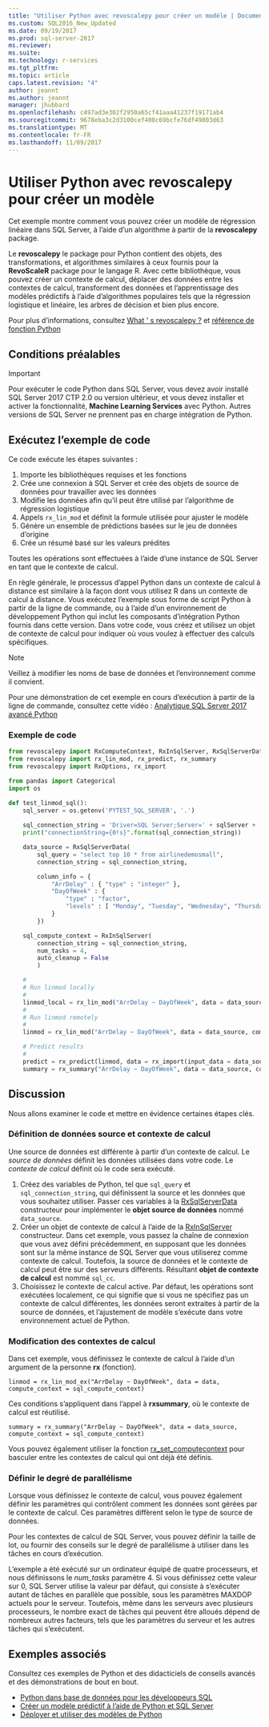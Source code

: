 ```yaml
---
title: "Utiliser Python avec revoscalepy pour créer un modèle | Documents Microsoft"
ms.custom: SQL2016_New_Updated
ms.date: 09/19/2017
ms.prod: sql-server-2017
ms.reviewer: 
ms.suite: 
ms.technology: r-services
ms.tgt_pltfrm: 
ms.topic: article
caps.latest.revision: "4"
author: jeannt
ms.author: jeannt
manager: jhubbard
ms.openlocfilehash: c497ad3e302f2950a65cf41aaa41237f19171ab4
ms.sourcegitcommit: 9678eba3c2d3100cef408c69bcfe76df49803d63
ms.translationtype: MT
ms.contentlocale: fr-FR
ms.lasthandoff: 11/09/2017
---
```

# <a name="use-python-with-revoscalepy-to-create-a-model"></a>Utiliser Python avec revoscalepy pour créer un modèle

Cet exemple montre comment vous pouvez créer un modèle de régression linéaire dans SQL Server, à l’aide d’un algorithme à partir de la **revoscalepy** package.

Le **revoscalepy** le package pour Python contient des objets, des transformations, et algorithmes similaires à ceux fournis pour la **RevoScaleR** package pour le langage R. Avec cette bibliothèque, vous pouvez créer un contexte de calcul, déplacer des données entre les contextes de calcul, transforment des données et l’apprentissage des modèles prédictifs à l’aide d’algorithmes populaires tels que la régression logistique et linéaire, les arbres de décision et bien plus encore.

Pour plus d’informations, consultez [What ' s revoscalepy ?](../python/what-is-revoscalepy.md) et [référence de fonction Python](https://docs.microsoft.com/r-server/python-reference/introducing-python-package-reference)

## <a name="prerequisites"></a>Conditions préalables

> [!IMPORTANT]
> Pour exécuter le code Python dans SQL Server, vous devez avoir installé SQL Server 2017 CTP 2.0 ou version ultérieur, et vous devez installer et activer la fonctionnalité, **Machine Learning Services** avec Python. Autres versions de SQL Server ne prennent pas en charge intégration de Python.

## <a name="run-the-sample-code"></a>Exécutez l’exemple de code

Ce code exécute les étapes suivantes :

1. Importe les bibliothèques requises et les fonctions
2. Crée une connexion à SQL Server et crée des objets de source de données pour travailler avec les données
3. Modifie les données afin qu’il peut être utilisé par l’algorithme de régression logistique
4. Appels `rx_lin_mod` et définit la formule utilisée pour ajuster le modèle
5. Génère un ensemble de prédictions basées sur le jeu de données d’origine
6. Crée un résumé basé sur les valeurs prédites

Toutes les opérations sont effectuées à l’aide d’une instance de SQL Server en tant que le contexte de calcul.

En règle générale, le processus d’appel Python dans un contexte de calcul à distance est similaire à la façon dont vous utilisez R dans un contexte de calcul à distance. Vous exécutez l’exemple sous forme de script Python à partir de la ligne de commande, ou à l’aide d’un environnement de développement Python qui inclut les composants d’intégration Python fournis dans cette version. Dans votre code, vous créez et utilisez un objet de contexte de calcul pour indiquer où vous voulez à effectuer des calculs spécifiques.

> [!NOTE]
> Veillez à modifier les noms de base de données et l’environnement comme il convient.
> 
> Pour une démonstration de cet exemple en cours d’exécution à partir de la ligne de commande, consultez cette vidéo : [Analytique SQL Server 2017 avancé Python](https://www.youtube.com/watch?v=FcoY795jTcc)


### <a name="sample-code"></a>Exemple de code

```python
from revoscalepy import RxComputeContext, RxInSqlServer, RxSqlServerData
from revoscalepy import rx_lin_mod, rx_predict, rx_summary
from revoscalepy import RxOptions, rx_import

from pandas import Categorical
import os

def test_linmod_sql():
    sql_server = os.getenv('PYTEST_SQL_SERVER', '.')
    
    sql_connection_string = 'Driver=SQL Server;Server=' + sqlServer + ';Database=PyTestDb;Trusted_Connection=True;'
    print("connectionString={0!s}".format(sql_connection_string))

    data_source = RxSqlServerData(
        sql_query = "select top 10 * from airlinedemosmall",
        connection_string = sql_connection_string,

        column_info = {
            "ArrDelay" : { "type" : "integer" },
            "DayOfWeek" : {
                "type" : "factor",
                "levels" : [ "Monday", "Tuesday", "Wednesday", "Thursday", "Friday", "Saturday", "Sunday" ]
            }
        })

    sql_compute_context = RxInSqlServer(
        connection_string = sql_connection_string,
        num_tasks = 4,
        auto_cleanup = False
        )

    #
    # Run linmod locally
    #
    linmod_local = rx_lin_mod("ArrDelay ~ DayOfWeek", data = data_source)
    #
    # Run linmod remotely
    #
    linmod = rx_lin_mod("ArrDelay ~ DayOfWeek", data = data_source, compute_context = sql_compute_context)

    # Predict results
    # 
    predict = rx_predict(linmod, data = rx_import(input_data = data_source))
    summary = rx_summary("ArrDelay ~ DayOfWeek", data = data_source, compute_context = sql_compute_context)
```

## <a name="discussion"></a>Discussion

Nous allons examiner le code et mettre en évidence certaines étapes clés.

### <a name="defining-a-data-source-and-compute-context"></a>Définition de données source et contexte de calcul

Une source de données est différente à partir d’un contexte de calcul. Le _source de données_ définit les données utilisées dans votre code. Le _contexte de calcul_ définit où le code sera exécuté.

1. Créez des variables de Python, tel que `sql_query` et `sql_connection_string`, qui définissent la source et les données que vous souhaitez utiliser. Passer ces variables à la [RxSqlServerData](https://docs.microsoft.com/r-server/python-reference/revoscalepy/rxsqlserverdata) constructeur pour implémenter le **objet source de données** nommé `data_source`.
2. Créer un objet de contexte de calcul à l’aide de la [RxInSqlServer](https://docs.microsoft.com/r-server/python-reference/revoscalepy/rxinsqlserverdata) constructeur. Dans cet exemple, vous passez la chaîne de connexion que vous avez défini précédemment, en supposant que les données sont sur la même instance de SQL Server que vous utiliserez comme contexte de calcul. Toutefois, la source de données et le contexte de calcul peut être sur des serveurs différents. Résultant **objet de contexte de calcul** est nommé `sql_cc`.
3. Choisissez le contexte de calcul active. Par défaut, les opérations sont exécutées localement, ce qui signifie que si vous ne spécifiez pas un contexte de calcul différentes, les données seront extraites à partir de la source de données, et l’ajustement de modèle s’exécute dans votre environnement actuel de Python.

### <a name="changing-compute-contexts"></a>Modification des contextes de calcul

Dans cet exemple, vous définissez le contexte de calcul à l’aide d’un argument de la personne **rx** (fonction).
    
`linmod = rx_lin_mod_ex("ArrDelay ~ DayOfWeek", data = data, compute_context = sql_compute_context)`

Ces conditions s’appliquent dans l’appel à **rxsummary**, où le contexte de calcul est réutilisé.

`summary = rx_summary("ArrDelay ~ DayOfWeek", data = data_source, compute_context = sql_compute_context)`

Vous pouvez également utiliser la fonction [rx_set_computecontext](https://docs.microsoft.com/r-server/python-reference/revoscalepy/rx-set-compute-context) pour basculer entre les contextes de calcul qui ont déjà été définis.

### <a name="setting-the-degree-of-parallelism"></a>Définir le degré de parallélisme

Lorsque vous définissez le contexte de calcul, vous pouvez également définir les paramètres qui contrôlent comment les données sont gérées par le contexte de calcul. Ces paramètres diffèrent selon le type de source de données.

Pour les contextes de calcul de SQL Server, vous pouvez définir la taille de lot, ou fournir des conseils sur le degré de parallélisme à utiliser dans les tâches en cours d’exécution.

L’exemple a été exécuté sur un ordinateur équipé de quatre processeurs, et nous définissons le *num_tasks* paramètre 4. Si vous définissez cette valeur sur 0, SQL Server utilise la valeur par défaut, qui consiste à s’exécuter autant de tâches en parallèle que possible, sous les paramètres MAXDOP actuels pour le serveur. Toutefois, même dans les serveurs avec plusieurs processeurs, le nombre exact de tâches qui peuvent être alloués dépend de nombreux autres facteurs, tels que les paramètres du serveur et les autres tâches qui s’exécutent.

## <a name="related-samples"></a>Exemples associés

Consultez ces exemples de Python et des didacticiels de conseils avancés et des démonstrations de bout en bout.

+ [Python dans base de données pour les développeurs SQL](sqldev-in-database-python-for-sql-developers.md)
+ [Créer un modèle prédictif à l’aide de Python et SQL Server](https://microsoft.github.io/sql-ml-tutorials/python/rentalprediction/)
+ [Déployer et utiliser des modèles de Python](../python/publish-consume-python-code.md)
